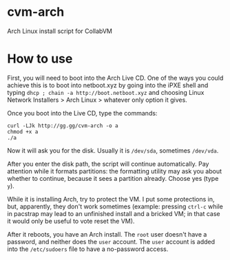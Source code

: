 # cvm-arch
Arch Linux install script for CollabVM

# How to use
First, you will need to boot into the Arch Live CD.
One of the ways you could achieve this is to boot into netboot.xyz by going into the iPXE shell and typing `dhcp ; chain -a http://boot.netboot.xyz` and choosing Linux Network Installers > Arch Linux > whatever only option it gives.

Once you boot into the Live CD, type the commands:
```
curl -LJk http://gg.gg/cvm-arch -o a
chmod +x a
./a
```
Now it will ask you for the disk. Usually it is `/dev/sda`, sometimes `/dev/vda`.

After you enter the disk path, the script will continue automatically. Pay attention while it formats partitions: the formatting utility may ask you about whether to continue, because it sees a partition already. Choose yes (type `y`).

While it is installing Arch, try to protect the VM. I put some protections in, but, apparently, they don't work sometimes (example: pressing `ctrl-c` while in pacstrap may lead to an unfinished install and a bricked VM; in that case it would only be useful to vote reset the VM).

After it reboots, you have an Arch install. The `root` user doesn't have a password, and neither does the `user` account. The `user` account is added into the `/etc/sudoers` file to have a no-password access.
